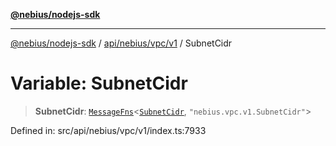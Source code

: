 [**@nebius/nodejs-sdk**](../../../../../README.md)

---

[@nebius/nodejs-sdk](../../../../../README.md) / [api/nebius/vpc/v1](../README.md) / SubnetCidr

# Variable: SubnetCidr

> **SubnetCidr**: [`MessageFns`](../../../../../runtime/protos/core/interfaces/MessageFns.md)\<[`SubnetCidr`](../interfaces/SubnetCidr.md), `"nebius.vpc.v1.SubnetCidr"`\>

Defined in: src/api/nebius/vpc/v1/index.ts:7933
